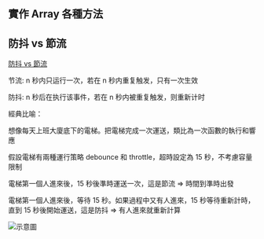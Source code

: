 ## 實作 Array 各種方法

## 防抖 vs 節流

[防抖 vs 節流](https://vue3js.cn/interview/JavaScript/debounce_throttle.html#%E4%BA%8C%E3%80%81%E5%8C%BA%E5%88%AB)

节流: n 秒内只运行一次，若在 n 秒内重复触发，只有一次生效

防抖: n 秒后在执行该事件，若在 n 秒内被重复触发，则重新计时

經典比喻：

想像每天上班大廈底下的電梯。把電梯完成一次運送，類比為一次函數的執行和響應

假設電梯有兩種運行策略 debounce 和 throttle，超時設定為 15 秒，不考慮容量限制

電梯第一個人進來後，15 秒後準時運送一次，這是節流 => 時間到準時出發

電梯第一個人進來後，等待 15 秒。如果過程中又有人進來，15 秒等待重新計時，直到 15 秒後開始運送，這是防抖 => 有人進來就重新計算

![示意圖](https://static.vue-js.com/a2c81b50-8787-11eb-ab90-d9ae814b240d.png)

